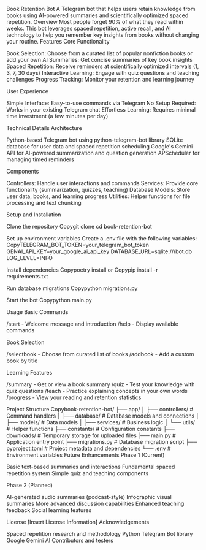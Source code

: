 Book Retention Bot
A Telegram bot that helps users retain knowledge from books using AI-powered summaries and scientifically optimized spaced repetition.
Overview
Most people forget 90% of what they read within weeks. This bot leverages spaced repetition, active recall, and AI technology to help you remember key insights from books without changing your routine.
Features
Core Functionality

Book Selection: Choose from a curated list of popular nonfiction books or add your own
AI Summaries: Get concise summaries of key book insights
Spaced Repetition: Receive reminders at scientifically optimized intervals (1, 3, 7, 30 days)
Interactive Learning: Engage with quiz questions and teaching challenges
Progress Tracking: Monitor your retention and learning journey

User Experience

Simple Interface: Easy-to-use commands via Telegram
No Setup Required: Works in your existing Telegram chat
Effortless Learning: Requires minimal time investment (a few minutes per day)

Technical Details
Architecture

Python-based Telegram bot using python-telegram-bot library
SQLite database for user data and spaced repetition scheduling
Google's Gemini API for AI-powered summarization and question generation
APScheduler for managing timed reminders

Components

Controllers: Handle user interactions and commands
Services: Provide core functionality (summarization, quizzes, teaching)
Database Models: Store user data, books, and learning progress
Utilities: Helper functions for file processing and text chunking

Setup and Installation

Clone the repository
Copygit clone <repository-url>
cd book-retention-bot

Set up environment variables
Create a .env file with the following variables:
CopyTELEGRAM_BOT_TOKEN=your_telegram_bot_token
GENAI_API_KEY=your_google_ai_api_key
DATABASE_URL=sqlite:///bot.db
LOG_LEVEL=INFO

Install dependencies
Copypoetry install
or
Copypip install -r requirements.txt

Run database migrations
Copypython migrations.py

Start the bot
Copypython main.py


Usage
Basic Commands

/start - Welcome message and introduction
/help - Display available commands

Book Selection

/selectbook - Choose from curated list of books
/addbook - Add a custom book by title

Learning Features

/summary - Get or view a book summary
/quiz - Test your knowledge with quiz questions
/teach - Practice explaining concepts in your own words
/progress - View your reading and retention statistics

Project Structure
Copybook-retention-bot/
├── app/
│   ├── controllers/           # Command handlers
│   ├── database/              # Database models and connections
│   ├── models/                # Data models
│   ├── services/              # Business logic
│   └── utils/                 # Helper functions
├── constants/                 # Configuration constants
├── downloads/                 # Temporary storage for uploaded files
├── main.py                    # Application entry point
├── migrations.py              # Database migration script
├── pyproject.toml             # Project metadata and dependencies
└── .env                       # Environment variables
Future Enhancements
Phase 1 (Current)

Basic text-based summaries and interactions
Fundamental spaced repetition system
Simple quiz and teaching components

Phase 2 (Planned)

AI-generated audio summaries (podcast-style)
Infographic visual summaries
More advanced discussion capabilities
Enhanced teaching feedback
Social learning features

License
[Insert License Information]
Acknowledgements

Spaced repetition research and methodology
Python Telegram Bot library
Google Gemini AI
Contributors and testers